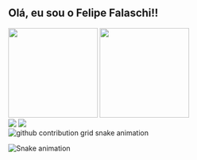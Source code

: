 ## Olá, eu sou o Felipe Falaschi!!

<div>
 <a ref="https://beacons.ai/FelipeFalaschi">
  <img height="180em" src="https://github-readme-stats.vercel.app/api?username=FelipeFalaschi&show_icons=true&theme=dracul&include_all_commits=true&count_private=true"/>
  <img height="180em" src="https://github-readme-stats.vercel.app/api/top-langs/?username=FelipeFalaschi&layout=compact&langs_count=16&theme=dracula"/>
</div>

  <div>
    <a href="https://https://www.linkedin.com/in/felipe-falaschi-784159345/" target="_blank"><img src="https://img.shields.io/badge/-LinkedIn-%230077B5?style=for-the-badge&logo=linkedin&logoColor=white" target="_blank"></a> 
   <a href = "felipefalaschi2@gmail.com"><img src="https://img.shields.io/badge/-Gmail-%23333?style=for-the-badge&logo=gmail&logoColor=white" target="_blank"></a>
  </div>

  <picture>
  <source media="(prefers-color-scheme: dark)" srcset="https://raw.githubusercontent.com/FelipeFalaschi/FelipeFalaschi/output/github-contribution-grid-snake-dark.svg">
  <source media="(prefers-color-scheme: light)" srcset="https://raw.githubusercontent.com/FelipeFalaschi/FelipeFalaschi/output/github-contribution-grid-snake.svg">
  <img alt="github contribution grid snake animation" src="https://raw.githubusercontent.com/FelipeFalaschi/FelipeFalaschi/output/github-contribution-grid-snake.svg">
</picture>

![Snake animation](https://github.com/FelipeFalaschi/blob/output/github-contribution-grid-snake.svg)
